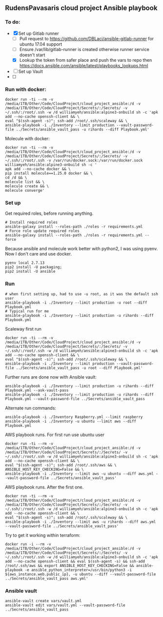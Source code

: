 ## RudensPavasaris cloud project Ansible playbook

### To do:
- [x] Set up Gitlab runner
  - [ ] Pull request to https://github.com/DBLaci/ansible-gitlab-runner for ubuntu 17.04 support
  - [ ] Ensure /var/lib/gitlab-runner is created otherwise runner service doesn't start
  - [x] Lookup the token from safer place and push the vars to repo then https://docs.ansible.com/ansible/latest/playbooks_lookups.html
- [ ] Set up Vault
- [ ]


### Run with docker:
```
docker run -ti --rm -v /media/1TB/Other/Code/CloudProject/cloud_project_ansible:/d -v /media/1TB/Other/Code/CloudProject/Secrets/:/Secrets/ -v ~/.ssh/:/root/.ssh -w /d williamyeh/ansible:alpine3-onbuild sh -c 'apk add --no-cache openssh-client && \
eval "$(ssh-agent -s)"; ssh-add /root/.ssh/scaleway && \
ansible-playbook -i ./Inventory --limit production --vault-password-file ../Secrets/ansible_vault_pass -u rihards --diff Playbook.yml'
```

Molecule with docker:
```
docker run -ti --rm -v /media/1TB/Other/Code/CloudProject/cloud_project_ansible:/d -v /media/1TB/Other/Code/CloudProject/Secrets/:/Secrets/ -v ~/.ssh/:/root/.ssh -v /var/run/docker.sock:/var/run/docker.sock williamyeh/ansible:alpine3-onbuild sh -c '
apk add --no-cache docker && \
pip install molecule==1.25.0 docker && \
cd /d && \
molecule list && \
molecule create && \
molecule converge'
```

### Set up
Get required roles, before running anything.
```
# Install required roles
ansible-galaxy install --roles-path ./roles -r requirements.yml
# Force role update required roles
ansible-galaxy install --roles-path ./roles -r requirements.yml --force
```
Because ansible and molecule work better with python2, I was using pyenv. Now I don't care and use docker.
```
pyenv local 2.7.13
pip2 install -U packaging;
pip2 install -U ansible
```

### Run
```
# when first setting up, had to use -u root, as it was the default ssh user
ansible-playbook -i ./Inventory --limit production -u root --diff Playbook.yml
# Typical run for me
ansible-playbook -i ./Inventory --limit production -u rihards --diff Playbook.yml
```
Scaleway first run
```
docker run -ti --rm -v /media/1TB/Other/Code/CloudProject/cloud_project_ansible:/d -v /media/1TB/Other/Code/CloudProject/Secrets/:/Secrets/ -v ~/.ssh/:/root/.ssh -w /d williamyeh/ansible:alpine3-onbuild sh -c 'apk add --no-cache openssh-client && \
eval "$(ssh-agent -s)"; ssh-add /root/.ssh/scaleway && \
ansible-playbook -i ./Inventory --limit production --vault-password-file ../Secrets/ansible_vault_pass -u root --diff Playbook.yml'
```

Further runs are done now with Ansible vault:
```
ansible-playbook -i ./Inventory --limit production -u rihards --diff Playbook.yml --ask-vault-pass
ansible-playbook -i ./Inventory --limit production -u rihards --diff Playbook.yml --vault-password-file ../Secrets/ansible_vault_pass
```

Alternate run commands:
```
ansible-playbook -i ./Inventory Raspberry.yml --limit raspberry
ansible-playbook -i ./Inventory -u ubuntu --limit aws --diff Playbook.yml
```
AWS playbook runs. For first run use ubuntu user
```
docker run -ti --rm -v /media/1TB/Other/Code/CloudProject/cloud_project_ansible:/d -v /media/1TB/Other/Code/CloudProject/Secrets/:/Secrets/ -v ~/.ssh/:/root/.ssh -w /d williamyeh/ansible:alpine3-onbuild sh -c 'apk add --no-cache openssh-client && \
eval "$(ssh-agent -s)"; ssh-add /root/.ssh/aws && \
ANSIBLE_HOST_KEY_CHECKING=False && \
ansible-playbook -i ./Inventory --limit aws -u ubuntu --diff aws.yml --vault-password-file ../Secrets/ansible_vault_pass'
```

AWS playbook runs. After the first one.
```
docker run -ti --rm -v /media/1TB/Other/Code/CloudProject/cloud_project_ansible:/d -v /media/1TB/Other/Code/CloudProject/Secrets/:/Secrets/ -v ~/.ssh/:/root/.ssh -w /d williamyeh/ansible:alpine3-onbuild sh -c 'apk add --no-cache openssh-client && \
eval "$(ssh-agent -s)"; ssh-add /root/.ssh/scaleway && \
ansible-playbook -i ./Inventory --limit aws -u rihards --diff aws.yml --vault-password-file ../Secrets/ansible_vault_pass'
```

Try to get it working within terraform:
```
docker run -i --rm -v /media/1TB/Other/Code/CloudProject/cloud_project_ansible:/d -v /media/1TB/Other/Code/CloudProject/Secrets/:/Secrets/ -v ~/.ssh/:/root/.ssh -w /d williamyeh/ansible:alpine3-onbuild sh -c 'apk add --no-cache openssh-client && eval $(ssh-agent -s) && ssh-add /root/.ssh/aws && export ANSIBLE_HOST_KEY_CHECKING=False && ansible-playbook -e ansible_python_interpreter=/usr/bin/python3 -i ${aws_instance.web.public_ip}, -u ubuntu --diff --vault-password-file ../Secrets/ansible_vault_pass aws.yml'
```

### Ansible vault
```
ansible-vault create vars/vault.yml
ansible-vault edit vars/vault.yml --vault-password-file ../Secrets/ansible_vault_pass
```
